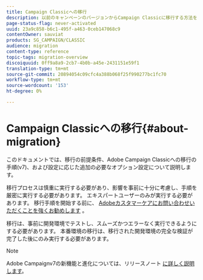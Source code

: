 ```yaml
---
title: Campaign Classicへの移行
description: 以前のキャンペーンのバージョンからCampaign Classicに移行する方法を説明します。
page-status-flag: never-activated
uuid: 23a9c858-b6c1-495f-a463-0ceb147068c9
contentOwner: sauviat
products: SG_CAMPAIGN/CLASSIC
audience: migration
content-type: reference
topic-tags: migration-overview
discoiquuid: 0ff9a8a9-2cb7-4b0b-a45e-2431151e59f1
translation-type: tm+mt
source-git-commit: 20894054c09cfc4a388b068f25f990277bc1fc70
workflow-type: tm+mt
source-wordcount: '153'
ht-degree: 0%

---
```



# Campaign Classicへの移行{#about-migration}

このドキュメントでは、移行の前提条件、Adobe Campaign Classicへの移行の手順(v7)、および設定に応じた追加の必要なオプション設定について説明します。

移行プロセスは慎重に実行する必要があり、影響を事前に十分に考慮し、手順を厳密に実行する必要があります。 エキスパートユーザーのみが実行する必要があります。 移行手順を開始する前に、 [Adobeカスタマーケアにお問い合わせいただくことを強くお勧めします](https://helpx.adobe.com/enterprise/admin-guide.html/enterprise/using/support-for-experience-cloud.ug.html) 。

移行は、事前に開発環境でテストし、スムーズかつエラーなく実行できるようにする必要があります。 本番環境の移行は、移行された開発環境の完全な検証が完了した後にのみ実行する必要があります。

>[!NOTE]
>
>Adobe Campaignv7の新機能と進化については、リリースノート [に詳しく説明します](../../rn/using/latest-release.md)。
